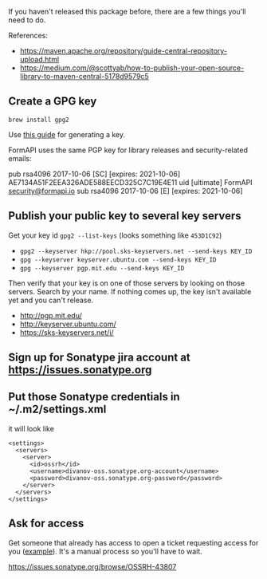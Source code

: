 If you haven't released this package before, there are a few things you'll need to do.

References:

* https://maven.apache.org/repository/guide-central-repository-upload.html
* https://medium.com/@scottyab/how-to-publish-your-open-source-library-to-maven-central-5178d9579c5

## Create a GPG key

`brew install gpg2`

Use [this guide](http://central.sonatype.org/pages/working-with-pgp-signatures.html) for generating a key.

FormAPI uses the same PGP key for library releases and security-related emails:

pub   rsa4096 2017-10-06 [SC] [expires: 2021-10-06]
      AE7134A51F2EEA326ADE588EECD325C7C19E4E11
uid           [ultimate] FormAPI <security@formapi.io>
sub   rsa4096 2017-10-06 [E] [expires: 2021-10-06]


## Publish your public key to several key servers

Get your key id `gpg2 --list-keys` (looks something like `453D1C92`)

- `gpg2 --keyserver hkp://pool.sks-keyservers.net --send-keys KEY_ID`
- `gpg --keyserver keyserver.ubuntu.com --send-keys KEY_ID`
- `gpg --keyserver pgp.mit.edu --send-keys KEY_ID`

Then verify that your key is on one of those servers by looking on those servers. Search by your name. If nothing comes up, the key isn't available yet and you can't release.

- http://pgp.mit.edu/
- http://keyserver.ubuntu.com/
- https://sks-keyservers.net/i/

## Sign up for Sonatype jira account at https://issues.sonatype.org
## Put those Sonatype credentials in ~/.m2/settings.xml

it will look like
```
<settings>
  <servers>
    <server>
      <id>ossrh</id>
      <username>divanov-oss.sonatype.org-account</username>
      <password>divanov-oss.sonatype.org-password</password>
    </server>
  </servers>
</settings>
```

## Ask for access

Get someone that already has access to open a ticket requesting access for you ([example](https://issues.sonatype.org/browse/OSSRH-21148?jql=text%20~%20%22docraptor%22)). It's a manual process so you'll have to wait.

https://issues.sonatype.org/browse/OSSRH-43807
